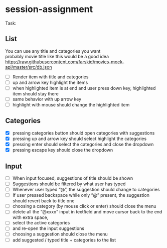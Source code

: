 # session-assignment

Task:

## List

You can use any title and categories you want  
probably movie title like this would be a good idea https://raw.githubusercontent.com/farskid/movies-mock-api/master/src/db.json

- [ ] Render item with title and categories
- [ ] up and arrow key highlight the items
- [ ] when highlighted item is at end and user press down key, highlighted item should stay there
- [ ] same behavior with up arrow key
- [ ] highlight with mouse should change the highlighted item

## Categories

- [x] pressing categories button should open categories with suggestions
- [x] pressing up and arrow key should select highlight the categories
- [x] pressing enter should select the categories and close the dropdown
- [x] pressing escape key should close the dropdown

## Input

- [ ] When input focused, suggestions of title should be shown
- [ ] Suggestions should be filtered by what user has typed
- [ ] Whenever user typed “@”, the suggestion should change to categories
- [ ] If user pressed backspace while only “@” present, the suggestion should revert back to title one
- [ ] choosing a category (by mouse click or enter) should close the menu
- [ ] delete all the “@xxxx” input in textfield and move cursor back to the end with extra space,
- [ ] select the active categories
- [ ] and re-open the input suggestions
- [ ] choosing a suggestion should close the menu
- [ ] add suggested / typed title + categories to the list

